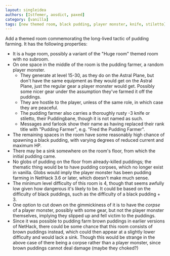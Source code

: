 ```yaml
---
layout: singleidea
authors: [Istfemer, aosdict, paxed]
category: [vanilla]
tags: [new themed room, black pudding, player monster, knife, stiletto]
---
```

Add a themed room commemorating the long-lived tactic of pudding farming. It has
the following properties:
* It is a huge room, possibly a variant of the "Huge room" themed room with no
  subroom.
* On one space in the middle of the room is the pudding farmer, a random player
  monster.
  * They generate at level 15-30, as they do on the Astral Plane, but don't have
    the same equipment as they would get on the Astral Plane, just the regular
    gear a player monster would get. Possibly some nicer gear under the
    assumption they've farmed it off the puddings.
  * They are hostile to the player, unless of the same role, in which case they
    are peaceful.
  * The pudding farmer also carries a thoroughly rusty -3 knife or stiletto,
    their Puddingbane, though it is not named as such.
  * Messages and farlook show their name as having replaced their rank title
    with "Pudding Farmer", e.g. "Fred the Pudding Farmer".
* The remaining spaces in the room have some reasonably high chance of spawning
  a black pudding, with varying degrees of reduced current and maximum HP.
* There may be a sink somewhere on the room's floor, from which the initial
  pudding came.
* No globs of pudding on the floor from already-killed puddings; the thematic
  thing would be to have pudding corpses, which no longer exist in vanilla.
  Globs would imply the player monster has been pudding farming in NetHack 3.6
  or later, which doesn't make much sense.
* The minimum level difficulty of this room is 4, though that seems awfully low
  given how dangerous it's likely to be. It could be based on the difficulty of
  black puddings, such as the difficulty of a black pudding + 3.
* One option to cut down on the gimmickiness of it is to have the *corpse* of a
  player monster, possibly with some gear, but not the player monster
  themselves, implying they slipped up and fell victim to the puddings.
* Since it was possible to pudding farm brown puddings in earlier versions of
  NetHack, there could be some chance that this room consists of brown puddings
  instead, which could then appear at a slightly lower difficulty and would lack
  a sink. Though this would be strange in the above case of there being a corpse
  rather than a player monster, since brown puddings cannot deal damage (maybe
  they choked?)
